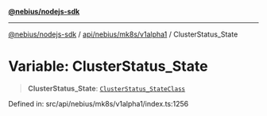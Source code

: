 [**@nebius/nodejs-sdk**](../../../../../README.md)

***

[@nebius/nodejs-sdk](../../../../../README.md) / [api/nebius/mk8s/v1alpha1](../README.md) / ClusterStatus\_State

# Variable: ClusterStatus\_State

> **ClusterStatus\_State**: [`ClusterStatus_StateClass`](../type-aliases/ClusterStatus_StateClass.md)

Defined in: src/api/nebius/mk8s/v1alpha1/index.ts:1256
